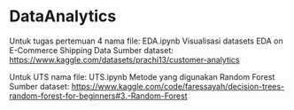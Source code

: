 # DataAnalytics

Untuk tugas pertemuan 4 nama file: EDA.ipynb
Visualisasi datasets EDA on E-Commerce Shipping Data
Sumber dataset: https://www.kaggle.com/datasets/prachi13/customer-analytics

Untuk UTS nama file: UTS.ipynb
Metode yang digunakan Random Forest
Sumber dataset: https://www.kaggle.com/code/faressayah/decision-trees-random-forest-for-beginners#3.-Random-Forest
